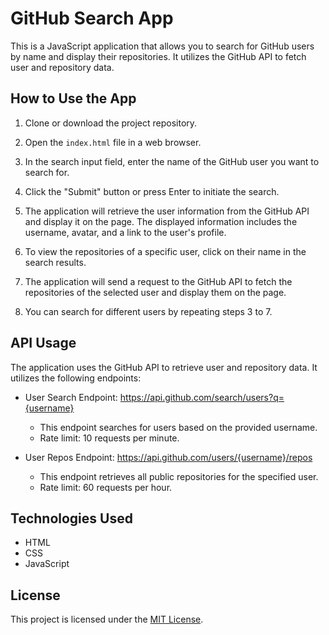 # GitHub Search App

This is a JavaScript application that allows you to search for GitHub users by name and display their repositories. It utilizes the GitHub API to fetch user and repository data.

## How to Use the App

1. Clone or download the project repository.

2. Open the `index.html` file in a web browser.

3. In the search input field, enter the name of the GitHub user you want to search for.

4. Click the "Submit" button or press Enter to initiate the search.

5. The application will retrieve the user information from the GitHub API and display it on the page. The displayed information includes the username, avatar, and a link to the user's profile.

6. To view the repositories of a specific user, click on their name in the search results.

7. The application will send a request to the GitHub API to fetch the repositories of the selected user and display them on the page.

8. You can search for different users by repeating steps 3 to 7.

## API Usage

The application uses the GitHub API to retrieve user and repository data. It utilizes the following endpoints:

- User Search Endpoint: <https://api.github.com/search/users?q={username}>
  - This endpoint searches for users based on the provided username.
  - Rate limit: 10 requests per minute.

- User Repos Endpoint: <https://api.github.com/users/{username}/repos>
  - This endpoint retrieves all public repositories for the specified user.
  - Rate limit: 60 requests per hour.

## Technologies Used

- HTML
- CSS
- JavaScript

## License

This project is licensed under the [MIT License](LICENSE).
